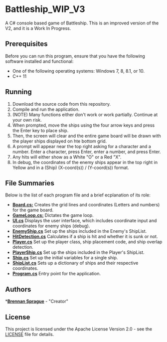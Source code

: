 # Battleship_WIP_V3
A C# console based game of Battleship. This is an improved version of the V2, and it is a Work In Progress.

## Prerequisites
Before you can run this program, ensure that you have the following software installed and functional:
* One of the following operating systems: Windows 7, 8, 8.1, or 10.
* C++ 11

## Running
1. Download the source code from this repository.
2. Compile and run the application.
3. (NOTE) Many functions either don't work or work partially. Continue at your own risk.
4. When prompted, move the ships using the four arrow keys and press the Enter key to place ship.
5. Then, the screen will clear and the entire game board will be drawn with the player ships displayed on hte bottom grid.
6. A prompt will appear near the top right asking for a character and a number. Enter a character, press Enter, enter a number, and press Enter.
7. Any hits will either show as a White "O" or a Red "X".
8. In debug, the coordinates of the enemy ships appear in the top right in Yellow and in a (Ship) (X-coord(s)) / (Y-coord(s)) format. 

## File Summaries
Below is the list of each program file and a brief ecplanation of its role:
* [__Board.cs:__](Board.cs) Creates the grid lines and coordinates (Letters and numbers) for the game board.
* [__GameLoop.cs:__](GameLoop.cs) Dictates the game loop.
* [__UI.cs__](UI.cs) Displays the user interface, which includes coordinate input and coordinates for enemy ships (debug).
* [__EnemyShip.cs__](EnemyShip.cs) Set up the ships included in the Enemy's ShipList.
* [__HitDetection.cs__](HitDetection.cs) Calculates if a ship is hit and whether it is sunk or not.
* [__Player.cs__](Player.cs) Set up the player class, ship placement code, and ship overlap detection.
* [__PlayerShip.cs__](PlayerShip.cs) Set up the ships included in the Player's ShipList.
* [__Ship.cs__](Ship.cs) Set up the initial variables for a single ship.
* [__ShipList.cs__](ShipList.cs) Sets up a dictionary of ships and their respective coordinates.
* [__Program.cs__](Program.cs) Entry point for the application.

## Authors
*[**Brennan Sprague**](https://github.com/b-Sprague) - "Creator"

## License
This project is licensed under the Apache License Version 2.0 - see the [LICENSE](LICENSE) file for details.

